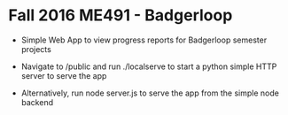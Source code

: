 # Fall 2016 ME491 - Badgerloop 

* Simple Web App to view progress reports for Badgerloop semester projects

* Navigate to /public and run ./localserve to start a python simple HTTP server to serve the app
* Alternatively, run node server.js to serve the app from the simple node backend
